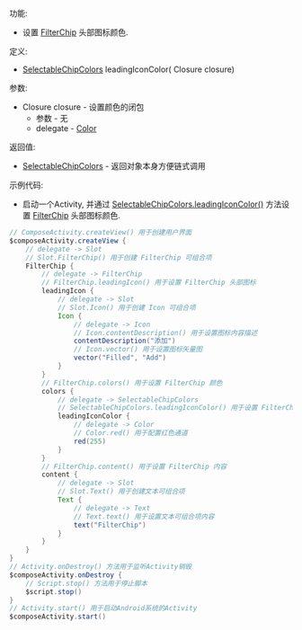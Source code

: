 功能:

+ 设置 [FilterChip](/API/UI/Compose/Widget/FilterChip/README.md) 头部图标颜色.

定义:

+ [SelectableChipColors](/API/UI/Compose/Theme/Color/SelectableChipColors/README.md) leadingIconColor(
  Closure closure)

参数:

+ Closure closure - 设置颜色的闭包
    + 参数 - 无
    + delegate - [Color](/API/UI/Compose/Theme/Color/Color/README.md)

返回值:

+ [SelectableChipColors](/API/UI/Compose/Theme/Color/SelectableChipColors/README.md) - 返回对象本身方便链式调用

示例代码:

+ 启动一个Activity,
  并通过 [SelectableChipColors.leadingIconColor()](/API/UI/Compose/Theme/Color/SelectableChipColors/README.md?id=leadingIconColor)
  方法设置 [FilterChip](/API/UI/Compose/Widget/FilterChip/README.md) 头部图标颜色.

```groovy
// ComposeActivity.createView() 用于创建用户界面
$composeActivity.createView {
    // delegate -> Slot
    // Slot.FilterChip() 用于创建 FilterChip 可组合项
    FilterChip {
        // delegate -> FilterChip
        // FilterChip.leadingIcon() 用于设置 FilterChip 头部图标
        leadingIcon {
            // delegate -> Slot
            // Slot.Icon() 用于创建 Icon 可组合项
            Icon {
                // delegate -> Icon
                // Icon.contentDescription() 用于设置图标内容描述
                contentDescription("添加")
                // Icon.vector() 用于设置图标矢量图
                vector("Filled", "Add")
            }
        }
        // FilterChip.colors() 用于设置 FilterChip 颜色
        colors {
            // delegate -> SelectableChipColors
            // SelectableChipColors.leadingIconColor() 用于设置 FilterChip 头部图标颜色
            leadingIconColor {
                // delegate -> Color
                // Color.red() 用于配置红色通道
                red(255)
            }
        }
        // FilterChip.content() 用于设置 FilterChip 内容
        content {
            // delegate -> Slot
            // Slot.Text() 用于创建文本可组合项
            Text {
                // delegate -> Text
                // Text.text() 用于设置文本可组合项内容
                text("FilterChip")
            }
        }
    }
}
// Activity.onDestroy() 方法用于监听Activity销毁
$composeActivity.onDestroy {
    // Script.stop() 方法用于停止脚本
    $script.stop()
}
// Activity.start() 用于启动Android系统的Activity
$composeActivity.start()
```
